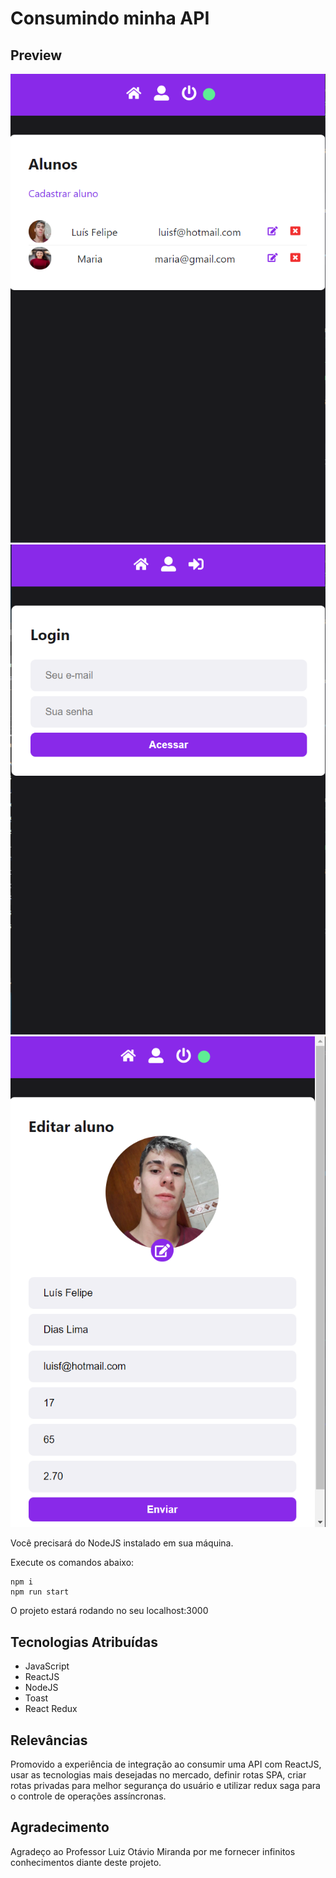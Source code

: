 # Consumindo minha API

## Preview
![](/src/img/aluno1.PNG)
![](/src/img/aluno2.PNG)
![](/src/img/aluno3.PNG)

Você precisará do NodeJS instalado em sua máquina.

Execute os comandos abaixo:

```
npm i
npm run start
```

O projeto estará rodando no seu localhost:3000


## Tecnologias Atribuídas
- JavaScript
- ReactJS
- NodeJS
- Toast
- React Redux

## Relevâncias

Promovido a experiência de integração ao consumir uma API com ReactJS, usar as tecnologias mais desejadas no mercado, definir rotas SPA, 
criar rotas privadas para melhor segurança do usuário e utilizar redux saga para o controle de operações assíncronas.

## Agradecimento

Agradeço ao Professor Luiz Otávio Miranda por me fornecer infinitos conhecimentos diante deste projeto.
